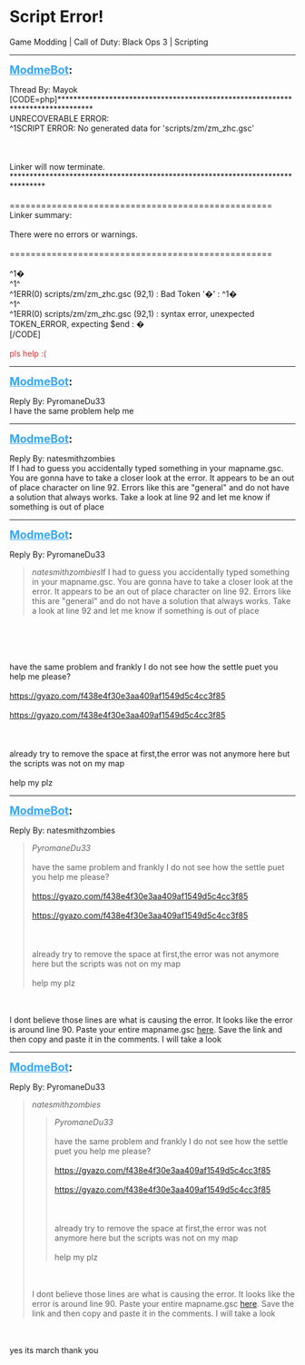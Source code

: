# Script Error!
Game Modding | Call of Duty: Black Ops 3 | Scripting

---
<strong style="font-size: 1.4em;"><span style="text-decoration: underline;text-decoration-color: #34a7f9;"><span style="color:#34a7f9;">ModmeBot</span></span>:</strong>

<p>Thread By: Mayok<br />[CODE=php]********************************************************************************<br />UNRECOVERABLE ERROR:<br />  ^1SCRIPT ERROR: No generated data for &#39;scripts/zm/zm_zhc.gsc&#39;<br /><br /><br /><br />Linker will now terminate.<br />********************************************************************************<br /><br />==================================================<br />Linker summary:<br /><br />There were no errors or warnings.<br /><br />==================================================<br /><br />^1�<br />^1^<br />^1ERR(0) scripts/zm/zm_zhc.gsc (92,1)  : Bad Token &#39;�&#39; :  ^1�<br />^1^<br />^1ERR(0) scripts/zm/zm_zhc.gsc (92,1)  : syntax error, unexpected TOKEN_ERROR, expecting $end : � <br />[/CODE]<br /><br /><span style="color:#cc3333;">pls help :(</span></p>

---
<strong style="font-size: 1.4em;"><span style="text-decoration: underline;text-decoration-color: #34a7f9;"><span style="color:#34a7f9;">ModmeBot</span></span>:</strong>

<p>Reply By: PyromaneDu33<br />I have the same problem help me</p>

---
<strong style="font-size: 1.4em;"><span style="text-decoration: underline;text-decoration-color: #34a7f9;"><span style="color:#34a7f9;">ModmeBot</span></span>:</strong>

<p>Reply By: natesmithzombies<br />If I had to guess you accidentally typed something in your mapname.gsc. You are gonna have to take a closer look at the error. It appears to be an out of place character on line 92. Errors like this are &quot;general&quot; and do not have a solution that always works. Take a look at line 92 and let me know if something is out of place</p>

---
<strong style="font-size: 1.4em;"><span style="text-decoration: underline;text-decoration-color: #34a7f9;"><span style="color:#34a7f9;">ModmeBot</span></span>:</strong>

<p>Reply By: PyromaneDu33<br /><blockquote><em>natesmithzombies</em>If I had to guess you accidentally typed something in your mapname.gsc. You are gonna have to take a closer look at the error. It appears to be an out of place character on line 92. Errors like this are &quot;general&quot; and do not have a solution that always works. Take a look at line 92 and let me know if something is out of place </blockquote><br /><br /><br /><br />have the same problem and frankly I do not see how the settle puet you help me please?<br /><br /><a href="https://gyazo.com/f438e4f30e3aa409af1549d5c4cc3f85">https://gyazo.com/f438e4f30e3aa409af1549d5c4cc3f85</a><br /><br /><a href="https://gyazo.com/f438e4f30e3aa409af1549d5c4cc3f85">https://gyazo.com/f438e4f30e3aa409af1549d5c4cc3f85</a><br /><br /><br /><br />already try to remove the space at first,the error was not anymore here but the scripts was not on my map<br /><br />help my plz</p>

---
<strong style="font-size: 1.4em;"><span style="text-decoration: underline;text-decoration-color: #34a7f9;"><span style="color:#34a7f9;">ModmeBot</span></span>:</strong>

<p>Reply By: natesmithzombies<br /><blockquote><em>PyromaneDu33</em><br /><br />have the same problem and frankly I do not see how the settle puet you help me please?<br /><br /><a href="https://gyazo.com/f438e4f30e3aa409af1549d5c4cc3f85">https://gyazo.com/f438e4f30e3aa409af1549d5c4cc3f85</a><br /><br /><a href="https://gyazo.com/f438e4f30e3aa409af1549d5c4cc3f85">https://gyazo.com/f438e4f30e3aa409af1549d5c4cc3f85</a><br /><br /><br /><br />already try to remove the space at first,the error was not anymore here but the scripts was not on my map<br /><br />help my plz</blockquote><br /><br />I dont believe those lines are what is causing the error. It looks like the error is around line 90. Paste your entire mapname.gsc <a href="http://paste.md-5.net/">here</a>. Save the link and then copy and paste it in the comments. I will take a look</p>

---
<strong style="font-size: 1.4em;"><span style="text-decoration: underline;text-decoration-color: #34a7f9;"><span style="color:#34a7f9;">ModmeBot</span></span>:</strong>

<p>Reply By: PyromaneDu33<br /><blockquote><em>natesmithzombies</em><blockquote><em>PyromaneDu33</em><br /><br />have the same problem and frankly I do not see how the settle puet you help me please?<br /><br /><a href="https://gyazo.com/f438e4f30e3aa409af1549d5c4cc3f85">https://gyazo.com/f438e4f30e3aa409af1549d5c4cc3f85</a><br /><br /><a href="https://gyazo.com/f438e4f30e3aa409af1549d5c4cc3f85">https://gyazo.com/f438e4f30e3aa409af1549d5c4cc3f85</a><br /><br /><br /><br />already try to remove the space at first,the error was not anymore here but the scripts was not on my map<br /><br />help my plz</blockquote><br /><br />I dont believe those lines are what is causing the error. It looks like the error is around line 90. Paste your entire mapname.gsc <a href="http://paste.md-5.net/">here</a>. Save the link and then copy and paste it in the comments. I will take a look </blockquote><br /><br />yes its march thank you</p>
